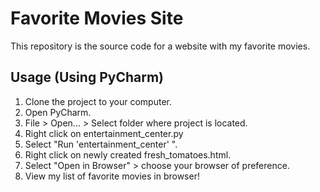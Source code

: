 # Favorite Movies Site
This repository is the source code for a website with my favorite movies.

## Usage (Using PyCharm)
1. Clone the project to your computer.
2. Open PyCharm.
3. File > Open... > Select folder where project is located.
4. Right click on entertainment_center.py
5. Select "Run 'entertainment_center' ".
6. Right click on newly created fresh_tomatoes.html.
7. Select "Open in Browser" > choose your browser of preference.
8. View my list of favorite movies in browser!

